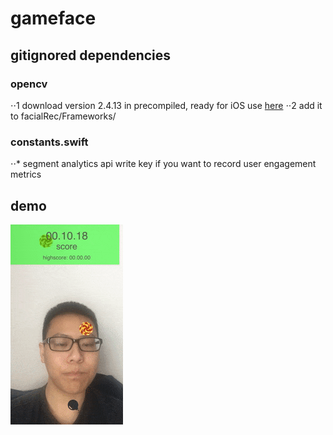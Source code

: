 # gameface

## gitignored dependencies

### opencv
⋅⋅1 download version 2.4.13 in precompiled, ready for iOS use [here](http://opencv.org/downloads.html)
⋅⋅2 add it to facialRec/Frameworks/

### constants.swift
⋅⋅* segment analytics api write key if you want to record user engagement metrics 

## demo

![demo](demo.gif)
